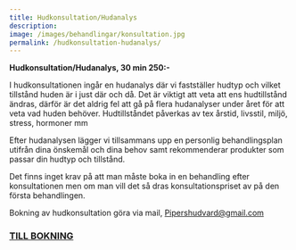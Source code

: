 ```yaml
---
title: Hudkonsultation/Hudanalys
description:
image: /images/behandlingar/konsultation.jpg
permalink: /hudkonsultation-hudanalys/
---
```


**Hudkonsultation/Hudanalys, 30 min 250:-**

I hudkonsultationen ingår en hudanalys där vi fastställer hudtyp och vilket tillstånd huden är i just där och då. Det är viktigt att veta att ens hudtillstånd ändras, därför är det aldrig fel att gå på flera hudanalyser under året för att veta vad huden behöver. Hudtillståndet påverkas av tex årstid, livsstil, miljö, stress, hormoner mm

Efter hudanalysen lägger vi tillsammans upp en personlig behandlingsplan utifrån dina önskemål och dina behov samt rekommenderar produkter som passar din hudtyp och tillstånd.

Det finns inget krav på att man måste boka in en behandling efter konsultationen men om man vill det så dras konsultationspriset av på den första behandlingen.

Bokning av hudkonsultation göra via mail, Pipershudvard@gmail.com


### [TILL BOKNING](http://pipershudvard.com/kontakta-oss/)
